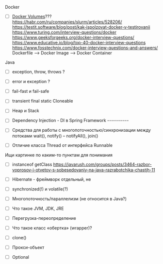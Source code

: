 Docker
- [ ] [Docker Volumes]()???
https://habr.com/ru/companies/slurm/articles/528206/
https://testit.software/blog/post/kak-ispolzovat-docker-v-testirovanii
https://www.turing.com/interview-questions/docker
https://www.geeksforgeeks.org/docker-interview-questions/
https://www.educative.io/blog/top-40-docker-interview-questions
https://www.fosstechnix.com/docker-interview-questions-and-answers/
Dockerfile –> Docker Image –> Docker Container

Java
- [ ] exception, throw, throws ?
- [ ] error и exception ?
- [ ] fail-fast и fail-safe

- [ ] transient final static Cloneable
- [ ] Heap и Stack
- [ ] Dependency Injection - DI в Spring Framework -----------

- [ ] Cредства для работы с многопоточностью/синхронизации между потоками wait(), notify() – notifyAll(), join()
- [ ] Отличие класса Thread от интерфейса Runnable

Ищи картинке по каким-то пунктам для понимания
- [ ] instanceof getClass
https://javarush.com/groups/posts/3464-razbor-voprosov-i-otvetov-s-sobesedovaniy-na-java-razrabotchika-chastjh-11
- [ ] Hibernate - фреймворк отдельный, не
- [ ] synchronized(!) и volatile(?)
- [ ] Многопоточность/параллелизм (не относится в Java?)
- [ ] Что такое JVM, JDK, JRE
- [ ] Перегрузка-переопределение
- [ ] Что такое класс «обертка» (wrapper)?
- [ ] clone()
- [ ] Прокси-объект
- [ ] Optional

